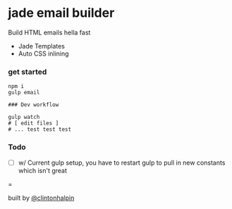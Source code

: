 # jade email builder
Build HTML emails hella fast

- Jade Templates
- Auto CSS inlining

### get started

```
npm i
gulp email

### Dev workflow

gulp watch
# [ edit files ]
# ... test test test
```

### Todo 
- [ ] w/ Current gulp setup, you have to restart gulp to pull in new constants which isn't great

=

built by [@clintonhalpin](http://twitter.com/clintonhalpin)
